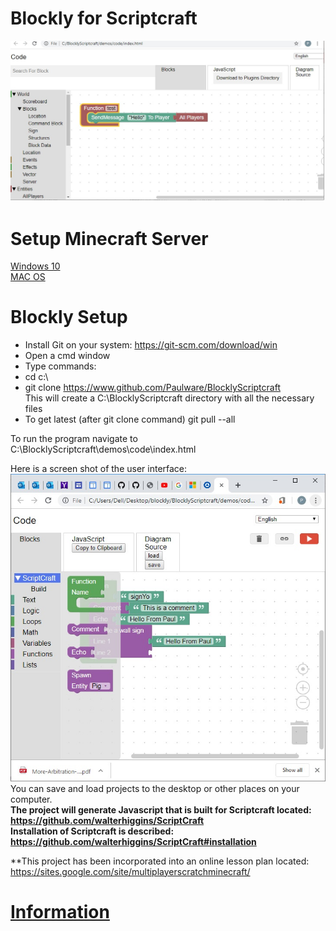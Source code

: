 # Blockly for Scriptcraft
<img src="images/blocklyScriptcraft.jpg"><br>
# Setup Minecraft Server 
  <a href="http://Paulware.github.io/BlocklyScriptcraft/windowsSetup.html">Windows 10</a><br>
  <a href="http://Paulware.github.io/BlocklyScriptcraft/macSetup.html">MAC OS</a><br>
# Blockly Setup
* Install Git on your system: https://git-scm.com/download/win
* Open a cmd window
* Type commands:
* cd c:\ 
* git clone https://www.github.com/Paulware/BlocklyScriptcraft<br>
  This will create a C:\BlocklyScriptcraft directory with all the necessary files
* To get latest (after git clone command)
  git pull --all
  
To run the program navigate to C:\BlocklyScriptcraft\demos\code\index.html <br>

Here is a screen shot of the user interface: 
![](screenShot.jpg)
You can save and load projects to the desktop or other places on your computer.
<br>
**The project will generate Javascript that is built for Scriptcraft located: https://github.com/walterhiggins/ScriptCraft**
<br>
**Installation of Scriptcraft is described: https://github.com/walterhiggins/ScriptCraft#installation**

**This project has been incorporated into an online lesson plan located: https://sites.google.com/site/multiplayerscratchminecraft/

<h1><a href="http://Paulware.github.io/BlocklyScriptcraft/">Information</a></h1>